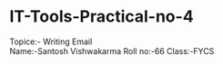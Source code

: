# IT-Tools-Practical-no-4
Topice:- Writing Email<br>
Name:-Santosh Vishwakarma Roll no:-66 Class:-FYCS
